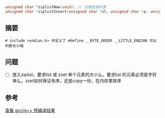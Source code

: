 
```c
unsigned char *ziplistNew(void); // 创建压缩列表
unsigned char *ziplistInsert(unsigned char *zl, unsigned char *p, unsigned char *s, unsigned int slen); // 插入元素
```
## 摘要
```
# include <endian.h> 中定义了 #define __BYTE_ORDER __LITTLE_ENDIAN 可以判断大小端
```

## 问题
- [ ] 放入ziplist，要求list 或 zset 单个元素的大小么，要求list 的元素必须是字符串么，zset如何保证有序，还是copy一份，在内存里排序


## 参考
[查看 gcc/g++ 预编译结果
](https://blog.csdn.net/yasi_xi/article/details/9744815)